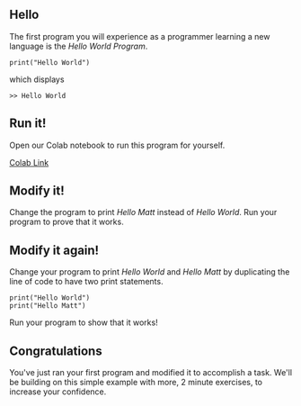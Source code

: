 ## Hello

The first program you will experience as a programmer learning a new language is the _Hello World Program_.

```python3
print("Hello World")
```

which displays

```
>> Hello World
```

## Run it!

Open our Colab notebook to run this program for yourself.

[Colab Link](...)

## Modify it!

Change the program to print _Hello Matt_ instead of _Hello World_.
Run your program to prove that it works.

## Modify it again!

Change your program to print _Hello World_ and _Hello Matt_ by duplicating the line of code to have two print statements.

```python3
print("Hello World")
print("Hello Matt")
```

Run your program to show that it works!

## Congratulations

You've just ran your first program and modified it to accomplish a task. We'll be building on this simple example with more, 2 minute exercises, to increase your confidence.
